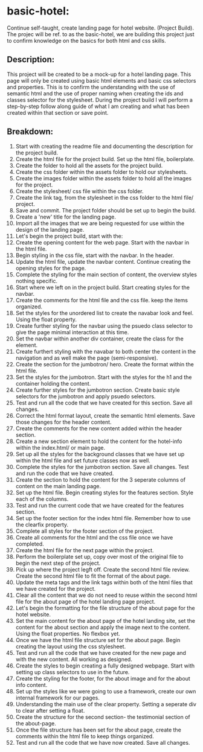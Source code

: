 # basic-hotel:
Continue self-taught, create landing page for hotel website. (Project Build).
The projec will be ref. to as the basic-hotel, we are building this project just to confirm knowledge on the basics for both html and css skills. 

## Description:
This project will be created to be a mock-up for a hotel landing page. This page will only be created using basic html elements and basic css selectors and properties. This is to confirm the understanding with the use of semantic html and the use of proper naming when creating the ids and classes selector for the stylesheet. During the project build I will perform a step-by-step follow along guide of what I am creating and what has been created within that section or save point. 

## Breakdown:

1. Start with creating the readme file and documenting the description for the project build.
2. Create the html file for the project build. Set up the html file, boilerplate.
3. Create the folder to hold all the assets for the project build. 
4. Create the css folder within the assets folder to hold our stylesheets.
5. Create the images folder within the assets folder to hold all the images for the project.
6. Create the stylesheet/ css file within the css folder.
7. Create the link tag, from the stylesheet in the css folder to the html file/ project.
8. Save and commit. The project folder should be set up to begin the build.
9. Create a 'new' title for the landing page. 
10. Import all the images that we are being requested for use within the design of the landing page.
11. Let's begin the project build, start with the: 
12. Create the opening content for the web page. Start with the navbar in the html file.
13. Begin styling in the css file, start with the navbar. In the header.
14. Update the html file, update  the navbar content. Continue creating the opening styles for the page.
15. Complete the styling for the main section of content, the overview styles nothing specific. 
16. Start where we left on in the project build. Start creating styles for the navbar.
17. Create the comments for the html file and the css file. keep the items organized.
18. Set the styles for the unordered list to create the navabar look and feel. Using the float property.
19. Create further styling for the navbar using the psuedo class selector to give the page minimal interaction at this time.
20. Set the navbar within another div container, create the class for the element.
21. Create furthert styling with the navabar to both center the content in the navigation and as well make the page (semi-responsive).
22. Create the section for the jumbotron/ hero. Create the format within the html file.
23. Set the styles for the jumbotron. Start with the styles for the h1 and the container holding the content.
24. Create further styles for the jumbotron section. Create basic style selectors for the jumbotron and apply psuedo selectors.
25. Test and run all the code that we have created for this section. Save all changes.
26. Correct the html format layout, create the semantic html elements. Save those changes for the header content.
27. Create the comments for the new content added within the header section.
28. Create a new section element to hold the content for the hotel-info within the index.html/ or main page.
29. Set up all the styles for the background classes that we have set up within the html file and set future classes now as well.
30. Complete the styles for the jumbotron section. Save all changes. Test and run the code that we have created.
31. Create the section to hold the content for the 3 seperate columns of content on the main landing page.
32. Set up the html file. Begin creating styles for the features section. Style each of the columns.
33. Test and run the current code that we have created for the features section.
34. Set up the footer section for the index html file. Remember how to use the clearfix property.
35. Complete all styles for the footer section of the project. 
36. Create all comments for the html and the css file once we have completed.
37. Create the html file for the next page within the project.
38. Perform the boilerplate set up, copy over most of the original file to begin the next step of the project.
39. Pick up where the project legft off. Create the  second html file review. Create the second html file to fit the format of the about page.
40. Update the meta tags and the link tags within both of the html files that we have created for the project.
41. Clear all the content that we do not need to reuse within the second html file for the about page of the hotel landing page project.
42. Let's begin the formatting for the file structure of the about page for the hotel website.
43. Set the main content for the about page of the hotel landing site, set the content for the about section and apply the image next to the content. Using the float properties. No flexbox yet.
44. Once we have the html file structure set for the about page. Begin creating the layout using the css stylesheet. 
45. Test and run all the code that we have created for the new page and with the new content. All working as designed.
46. Create the styles to begin creating a fully designed webpage. Start with setting up class selectors to use in the future.
47. Create the styling for the footer, for the about image and for the about info content. 
48. Set up the styles like we were going to use a framework, create our own internal framework for our pages. 
49. Understanding the main use of the clear property. Setting a seperate div to clear after setting a float.
50. Create the structure for the second section- the testimonial section of the about-page.
51. Once the file structure has been set for the about page, create the comments within the html file to keep things organized.
52. Test and run all the code that we have now created. Save all changes.